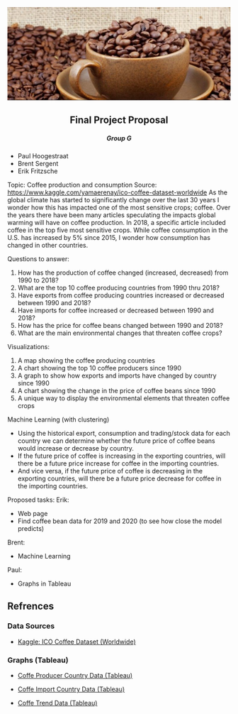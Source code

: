 <b><div align = "center">![cover_art.png](images/cover_art.png)</div></b>


## <b><div align = "center">Final Project Proposal</div></b>
##### <b><div align = "center">Group G</div></b>




*	Paul Hoogestraat
*	Brent Sergent
*	Erik Fritzsche

Topic: Coffee production and consumption
Source: https://www.kaggle.com/yamaerenay/ico-coffee-dataset-worldwide
As the global climate has started to significantly change over the last 30 years I wonder how this has impacted one of the most sensitive crops; coffee. Over the years there have been many articles speculating the impacts global warming will have on coffee production. In 2018, a specific article included coffee in the top five most sensitive crops. While coffee consumption in the U.S. has increased by 5% since 2015, I wonder how consumption has changed in other countries.

Questions to answer:
1.	How has the production of coffee changed (increased, decreased) from 1990 to 2018?
2.	What are the top 10 coffee producing countries from 1990 thru 2018?
3.	Have exports from coffee producing countries increased or decreased between 1990 and 2018?
4.	Have imports for coffee increased or decreased between 1990 and 2018?
5.	How has the price for coffee beans changed between 1990 and 2018?
6.	What are the main environmental changes that threaten coffee crops?

Visualizations:
1.	A map showing the coffee producing countries
2.	A chart showing the top 10 coffee producers since 1990
3.	A graph to show how exports and imports have changed by country since 1990
4.	A chart showing the change in the price of coffee beans since 1990
5.	A unique way to display the environmental elements that threaten coffee crops

Machine Learning (with clustering)
*	Using the historical export, consumption and trading/stock data for each country we can determine whether the future price of coffee beans would increase or decrease by country.
*	If the future price of coffee is increasing in the exporting countries, will there be a future price increase for coffee in the importing countries.
*	And vice versa, if the future price of coffee is decreasing in the exporting countries, will there be a future price decrease for coffee in the importing countries.

Proposed tasks:
Erik:
*	Web page
*	Find coffee bean data for 2019 and 2020 (to see how close the model predicts)

Brent:
*	Machine Learning

Paul:
*	Graphs in Tableau


## Refrences
### Data Sources

* [Kaggle: ICO Coffee Dataset (Worldwide)](https://www.kaggle.com/yamaerenay/ico-coffee-dataset-worldwide)


### Graphs (Tableau)
* [Coffe Producer Country Data (Tableau)](https://public.tableau.com/profile/paul.hoogestraat#!/vizhome/coffe_prodiuction_2021P3/Dashboard1?publish=yes)

* [Coffe Import Country Data (Tableau)](https://public.tableau.com/profile/paul.hoogestraat#!/vizhome/Coffe_Import_2021P3/CoffeImport?publish=yes	)

* [Coffe Trend Data (Tableau)](https://public.tableau.com/profile/paul.hoogestraat#!/vizhome/coffe_trendlines_2021P3/coffe?publish=yes)

